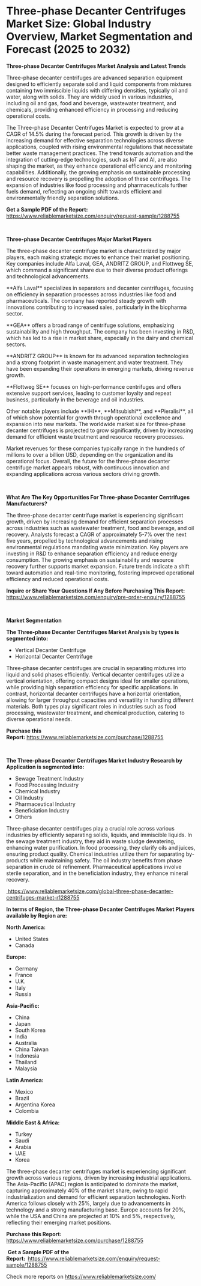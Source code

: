 <p><h1>Three-phase Decanter Centrifuges Market Size: Global Industry Overview, Market Segmentation and Forecast (2025 to 2032)</h1></p><p><strong>Three-phase Decanter Centrifuges Market Analysis and Latest Trends</strong></p>
<p><p>Three-phase decanter centrifuges are advanced separation equipment designed to efficiently separate solid and liquid components from mixtures containing two immiscible liquids with differing densities, typically oil and water, along with solids. They are widely used in various industries, including oil and gas, food and beverage, wastewater treatment, and chemicals, providing enhanced efficiency in processing and reducing operational costs.</p><p>The Three-phase Decanter Centrifuges Market is expected to grow at a CAGR of 14.5% during the forecast period. This growth is driven by the increasing demand for effective separation technologies across diverse applications, coupled with rising environmental regulations that necessitate better waste management practices. The trend towards automation and the integration of cutting-edge technologies, such as IoT and AI, are also shaping the market, as they enhance operational efficiency and monitoring capabilities. Additionally, the growing emphasis on sustainable processing and resource recovery is propelling the adoption of these centrifuges. The expansion of industries like food processing and pharmaceuticals further fuels demand, reflecting an ongoing shift towards efficient and environmentally friendly separation solutions.</p></p>
<p><strong>Get a Sample PDF of the Report:&nbsp;</strong> <a href="https://www.reliablemarketsize.com/enquiry/request-sample/1288755?utm_campaign=1872&utm_medium=2&utm_source=Github&utm_content=ia&utm_term=16012025&utm_id=three-phase-decanter-centrifuges">https://www.reliablemarketsize.com/enquiry/request-sample/1288755</a></p>
<p>&nbsp;</p>
<p><strong>Three-phase Decanter Centrifuges Major Market Players</strong></p>
<p><p>The three-phase decanter centrifuge market is characterized by major players, each making strategic moves to enhance their market positioning. Key companies include Alfa Laval, GEA, ANDRITZ GROUP, and Flottweg SE, which command a significant share due to their diverse product offerings and technological advancements.</p><p>**Alfa Laval** specializes in separators and decanter centrifuges, focusing on efficiency in separation processes across industries like food and pharmaceuticals. The company has reported steady growth with innovations contributing to increased sales, particularly in the biopharma sector. </p><p>**GEA** offers a broad range of centrifuge solutions, emphasizing sustainability and high throughput. The company has been investing in R&D, which has led to a rise in market share, especially in the dairy and chemical sectors. </p><p>**ANDRITZ GROUP** is known for its advanced separation technologies and a strong footprint in waste management and water treatment. They have been expanding their operations in emerging markets, driving revenue growth. </p><p>**Flottweg SE** focuses on high-performance centrifuges and offers extensive support services, leading to customer loyalty and repeat business, particularly in the beverage and oil industries. </p><p>Other notable players include **IHI**, **Mitsubishi**, and **Pieralisi**, all of which show potential for growth through operational excellence and expansion into new markets. The worldwide market size for three-phase decanter centrifuges is projected to grow significantly, driven by increasing demand for efficient waste treatment and resource recovery processes.</p><p>Market revenues for these companies typically range in the hundreds of millions to over a billion USD, depending on the organization and its operational focus. Overall, the future for the three-phase decanter centrifuge market appears robust, with continuous innovation and expanding applications across various sectors driving growth.</p></p>
<p>&nbsp;</p>
<p><strong>What Are The Key Opportunities For Three-phase Decanter Centrifuges Manufacturers?</strong></p>
<p><p>The three-phase decanter centrifuge market is experiencing significant growth, driven by increasing demand for efficient separation processes across industries such as wastewater treatment, food and beverage, and oil recovery. Analysts forecast a CAGR of approximately 5-7% over the next five years, propelled by technological advancements and rising environmental regulations mandating waste minimization. Key players are investing in R&D to enhance separation efficiency and reduce energy consumption. The growing emphasis on sustainability and resource recovery further supports market expansion. Future trends indicate a shift toward automation and real-time monitoring, fostering improved operational efficiency and reduced operational costs.</p></p>
<p><strong>Inquire or Share Your Questions If Any Before Purchasing This Report:</strong> <a href="https://www.reliablemarketsize.com/enquiry/pre-order-enquiry/1288755?utm_campaign=1872&utm_medium=2&utm_source=Github&utm_content=ia&utm_term=16012025&utm_id=three-phase-decanter-centrifuges">https://www.reliablemarketsize.com/enquiry/pre-order-enquiry/1288755</a></p>
<p>&nbsp;</p>
<p><strong>Market Segmentation</strong></p>
<p><strong>The Three-phase Decanter Centrifuges Market Analysis by types is segmented into:</strong></p>
<p><ul><li>Vertical Decanter Centrifuge</li><li>Horizontal Decanter Centrifuge</li></ul></p>
<p><p>Three-phase decanter centrifuges are crucial in separating mixtures into liquid and solid phases efficiently. Vertical decanter centrifuges utilize a vertical orientation, offering compact designs ideal for smaller operations, while providing high separation efficiency for specific applications. In contrast, horizontal decanter centrifuges have a horizontal orientation, allowing for larger throughput capacities and versatility in handling different materials. Both types play significant roles in industries such as food processing, wastewater treatment, and chemical production, catering to diverse operational needs.</p></p>
<p><strong>Purchase this Report:&nbsp;</strong><a href="https://www.reliablemarketsize.com/purchase/1288755?utm_campaign=1872&utm_medium=2&utm_source=Github&utm_content=ia&utm_term=16012025&utm_id=three-phase-decanter-centrifuges">https://www.reliablemarketsize.com/purchase/1288755</a></p>
<p>&nbsp;</p>
<p><strong>The Three-phase Decanter Centrifuges Market Industry Research by Application is segmented into:</strong></p>
<p><ul><li>Sewage Treatment Industry</li><li>Food Processing Industry</li><li>Chemical Industry</li><li>Oil Industry</li><li>Pharmaceutical Industry</li><li>Beneficiation Industry</li><li>Others</li></ul></p>
<p><p>Three-phase decanter centrifuges play a crucial role across various industries by efficiently separating solids, liquids, and immiscible liquids. In the sewage treatment industry, they aid in waste sludge dewatering, enhancing water purification. In food processing, they clarify oils and juices, ensuring product quality. Chemical industries utilize them for separating by-products while maintaining safety. The oil industry benefits from phase separation in crude oil refinement. Pharmaceutical applications involve sterile separation, and in the beneficiation industry, they enhance mineral recovery.</p></p>
<p><a href="https://www.reliablemarketsize.com/global-three-phase-decanter-centrifuges-market-r1288755?utm_campaign=1872&utm_medium=2&utm_source=Github&utm_content=ia&utm_term=16012025&utm_id=three-phase-decanter-centrifuges">&nbsp;https://www.reliablemarketsize.com/global-three-phase-decanter-centrifuges-market-r1288755</a></p>
<p><strong>In terms of Region, the Three-phase Decanter Centrifuges Market Players available by Region are:</strong></p>
<p>
    <p> <strong> North America: </strong>
        <ul>
            <li>United States</li>
            <li>Canada</li>
        </ul>
        </p> 
    <p> <strong> Europe: </strong>
        <ul>
            <li>Germany</li>
            <li>France</li>
            <li>U.K.</li>
            <li>Italy</li>
            <li>Russia</li>
        </ul>
        </p> 
    <p> <strong> Asia-Pacific: </strong>
        <ul>
            <li>China</li>
            <li>Japan</li>
            <li>South Korea</li>
            <li>India</li>
            <li>Australia</li>
            <li>China Taiwan</li>
            <li>Indonesia</li>
            <li>Thailand</li>
            <li>Malaysia</li>
        </ul>
        </p> 
    <p> <strong> Latin America: </strong>
        <ul>
            <li>Mexico</li>
            <li>Brazil</li>
            <li>Argentina Korea</li>
            <li>Colombia</li>
        </ul>
        </p> 
    <p> <strong> Middle East & Africa: </strong>
        <ul>
            <li>Turkey</li>
            <li>Saudi</li>
            <li>Arabia</li>
            <li>UAE</li>
            <li>Korea</li>
        </ul>
    </p>
    </p>
<p><p>The three-phase decanter centrifuges market is experiencing significant growth across various regions, driven by increasing industrial applications. The Asia-Pacific (APAC) region is anticipated to dominate the market, capturing approximately 40% of the market share, owing to rapid industrialization and demand for efficient separation technologies. North America follows closely with 25%, largely due to advancements in technology and a strong manufacturing base. Europe accounts for 20%, while the USA and China are projected at 10% and 5%, respectively, reflecting their emerging market positions.</p></p>
<p><strong>Purchase this Report: </strong><a href="https://www.reliablemarketsize.com/purchase/1288755?utm_campaign=1872&utm_medium=2&utm_source=Github&utm_content=ia&utm_term=16012025&utm_id=three-phase-decanter-centrifuges">https://www.reliablemarketsize.com/purchase/1288755</a></p>
<p>&nbsp;<strong>Get a Sample PDF of the Report:&nbsp;&nbsp;</strong><a href="https://www.reliablemarketsize.com/enquiry/request-sample/1288755?utm_campaign=1872&utm_medium=2&utm_source=Github&utm_content=ia&utm_term=16012025&utm_id=three-phase-decanter-centrifuges">https://www.reliablemarketsize.com/enquiry/request-sample/1288755</a></p>
<p><strong></strong></p>
<p>Check more reports on <a href="https://www.reliablemarketsize.com/?utm_campaign=1872&utm_medium=2&utm_source=Github&utm_content=ia&utm_term=16012025&utm_id=three-phase-decanter-centrifuges">https://www.reliablemarketsize.com/</a></p>